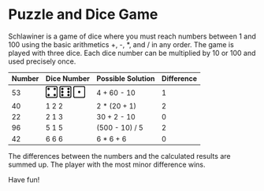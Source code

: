 # Puzzle and Dice Game

Schlawiner is a game of dice where you must reach numbers between 1 and 100 using the basic arithmetics +, -, *, and / in any order. The game is played with three dice. Each dice number can be multiplied by 10 or 100 and used precisely once.

| Number | Dice Number | Possible Solution | Difference |
|--------|-------------|-------------------|------------|
| 53     | <img src="https://raw.githubusercontent.com/schl4win3r/.github/main/profile/4.svg" width="24" height="24" alt="4" title="4"/>&nbsp;<img src="https://raw.githubusercontent.com/schl4win3r/.github/main/profile/6.svg" width="24" height="24" alt="6" title="6"/>&nbsp;<img src="https://raw.githubusercontent.com/schl4win3r/.github/main/profile/1.svg" width="24" height="24" alt="1" title="1"/>       | 4 + 60 - 10       | 1          |
| 40     | 1 2 2       | 2 * (20 + 1)      | 2          |
| 22     | 2 1 3       | 30 + 2 - 10       | 0          |
| 96     | 5 1 5       | (500 - 10) / 5    | 2          |
| 42     | 6 6 6       | 6 * 6 + 6         | 0          |

The differences between the numbers and the calculated results are summed up. The player with the most minor difference wins.

Have fun!
